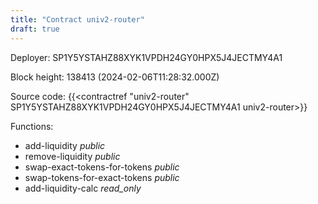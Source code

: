 ```yaml
---
title: "Contract univ2-router"
draft: true
---
```

Deployer: SP1Y5YSTAHZ88XYK1VPDH24GY0HPX5J4JECTMY4A1


 



Block height: 138413 (2024-02-06T11:28:32.000Z)

Source code: {{<contractref "univ2-router" SP1Y5YSTAHZ88XYK1VPDH24GY0HPX5J4JECTMY4A1 univ2-router>}}

Functions:

* add-liquidity _public_
* remove-liquidity _public_
* swap-exact-tokens-for-tokens _public_
* swap-tokens-for-exact-tokens _public_
* add-liquidity-calc _read_only_
